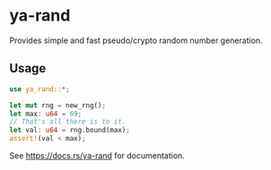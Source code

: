 # ya-rand
Provides simple and fast pseudo/crypto random number generation.

## Usage

```rust
use ya_rand::*;

let mut rng = new_rng();
let max: u64 = 69;
// That's all there is to it.
let val: u64 = rng.bound(max);
assert!(val < max);
```

See https://docs.rs/ya-rand for documentation.

